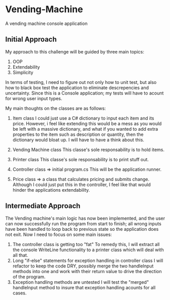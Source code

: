 # Vending-Machine
A vending machine console application

## Initial Approach

My approach to this challenge will be guided by three main topics:

1. OOP
2. Extendability
3. Simplicity

In terms of testing, I need to figure out not only how to unit test, but also how to black box test the application to eliminate descrepencies and uncertainty. Since this is a Console application; my tests will have to acount for wrong user input types.

My main thoughts on the classes are as follows:

1. Item class
I could just use a C# dictionary to input each item and its price. However, i feel like extending this would be a mess as you would be left with a massive dictionary, and what if you wanted to add extra properties to the item such as description or quantity, then the dictionary would bloat up. I will have to have a think about this.

2. Vending Machine class
This classe's sole responsability is to hold items.
3. Printer class
This classe's sole responsability is to print stuff out.
5. Controller class => initial program.cs 
This will be the application runner.
6. Price class => a class that calculates pricing and submits change. Although I could just put this in the controller, I feel like that would hinder the applications extendability.

## Intermediate Approach

The Vending machine's main logic has now been implemented, and the user can now successfully run the program from start to finish; all wrong inputs have been handled to loop back to previous state so the application does not exit. Now I need to focus on some main issues:

1. The controller class is getting too "fat" 
To remedy this, I will extract all the console WriteLine functionality to a printer class which will deal with all that.
2. Long "if-else" statements for exception handling in controller class
I will refactor to keep the code DRY, possibly merge the two handleInput methods into one and work with their return value to drive the direction of the program.
3. Exception handling methods are untested
I will test the "merged" handleInput method to insure that exception handling acounts for all cases.


